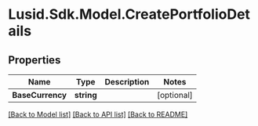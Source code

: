 # Lusid.Sdk.Model.CreatePortfolioDetails
## Properties

Name | Type | Description | Notes
------------ | ------------- | ------------- | -------------
**BaseCurrency** | **string** |  | [optional] 

[[Back to Model list]](../README.md#documentation-for-models) [[Back to API list]](../README.md#documentation-for-api-endpoints) [[Back to README]](../README.md)

